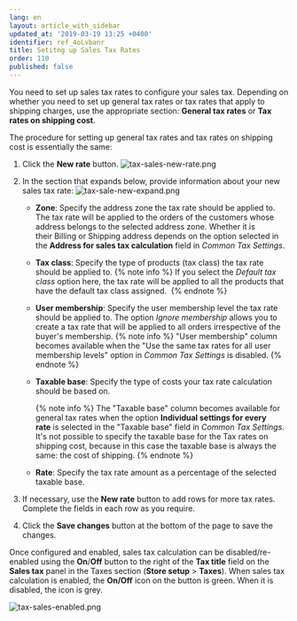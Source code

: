```yaml
---
lang: en
layout: article_with_sidebar
updated_at: '2019-03-19 13:25 +0400'
identifier: ref_4oLvbanr
title: Setitng up Sales Tax Rates
order: 110
published: false
---
```

You need to set up sales tax rates to configure your sales tax. Depending on whether you need to set up general tax rates or tax rates that apply to shipping charges, use the appropriate section: **General tax rates** or **Tax rates on shipping cost**. 

The procedure for setting up general tax rates and tax rates on shipping cost is essentially the same:

1.  Click the **New rate** button.
    ![tax-sales-new-rate.png]({{site.baseurl}}/attachments/ref_aJPK4DHN/tax-sales-new-rate.png)

2.  In the section that expands below, provide information about your new sales tax rate:
    ![tax-sale-new-expand.png]({{site.baseurl}}/attachments/ref_aJPK4DHN/tax-sale-new-expand.png)

    *   **Zone**: Specify the address zone the tax rate should be applied to. The tax rate will be applied to the orders of the customers whose address belongs to the selected address zone. Whether it is their Billing or Shipping address depends on the option selected in the **Address for sales tax calculation** field in _Common Tax Settings_.
    *   **Tax class**: Specify the type of products (tax class) the tax rate should be applied to.
        {% note info %}
        If you select the _Default tax class_ option here, the tax rate will be applied to all the products that have the default tax class assigned. 
        {% endnote %}
    *   **User membership**: Specify the user membership level the tax rate should be applied to. The option _Ignore membership_ allows you to create a tax rate that will be applied to all orders irrespective of the buyer's membership.
        {% note info %}
        "User membership" column becomes available when the "Use the same tax rates for all user membership levels" option in _Common Tax Settings_ is disabled.
        {% endnote %}
    *   **Taxable base**: Specify the type of costs your tax rate calculation should be based on. 
    
        {% note info %}
        The "Taxable base" column becomes available for general tax rates when the option **Individual settings for every rate** is selected in the "Taxable base" field in _Common Tax Settings_. It's not possible to specify the taxable base for the Tax rates on shipping cost, because in this case the taxable base is always the same: the cost of shipping.
        {% endnote %}
        
    *   **Rate**: Specify the tax rate amount as a percentage of the selected taxable base.
    
3.  If necessary, use the **New rate** button to add rows for more tax rates. Complete the fields in each row as you require.
4.  Click the **Save changes** button at the bottom of the page to save the changes.

Once configured and enabled, sales tax calculation can be disabled/re-enabled using the **On**/**Off** button to the right of the **Tax title** field on the **Sales tax** panel in the Taxes section (**Store setup** > **Taxes**). When sales tax calculation is enabled, the **On/Off** icon on the button is green. When it is disabled, the icon is grey.

![tax-sales-enabled.png]({{site.baseurl}}/attachments/ref_aJPK4DHN/tax-sales-enabled.png)
